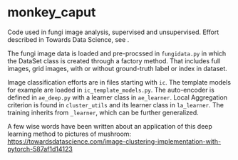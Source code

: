 # monkey_caput
Code used in fungi image analysis, supervised and unsupervised. Effort described in Towards Data Science, see <insert link>.

The fungi image data is loaded and pre-procssed in `fungidata.py` in which the DataSet class is created through a factory method. That includes full images, grid images, with or without ground-truth label or index in dataset. 

Image classification efforts are in files starting with `ic`. The template models for example are loaded in `ic_template_models.py`. The auto-encoder is defined in `ae_deep.py` with a learner class in `ae_learner`. Local Aggregation criterion is found in `cluster_utils` and its learner class in `la_learner`. The training inherits from `_learner`, which can be further generalized.

A few wise words have been written about an application of this deep learning method to pictures of mushroom: https://towardsdatascience.com/image-clustering-implementation-with-pytorch-587af1d14123
